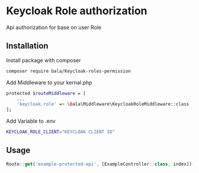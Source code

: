 
# Keycloak Role authorization

Api authorization for base on user Role

## Installation

Install package with composer

```bash
composer require bala/Keycloak-roles-permission
```
    
Add Middleware to your kernal.php

```bash
protected $routeMiddleware = [
    ...
    'keycloak.role' => \Bala\Middleware\KeycloakRoleMiddleware::class
];
```

Add Variable to .env

```bash
KEYCLOAK_ROLE_CLIENT="KEYCLOAK CLIENT ID"
```
## Usage

```javascript
Route::get('example-protected-api', [ExampleController::class, index])->middleware('keycloak.role:role name')
```

